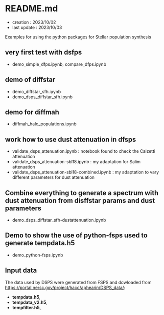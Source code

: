 # README.md

- creation : 2023/10/02
- last update : 2023/10/03


Examples for using the python packages for Stellar population synthesis


## very first test with dsfps

- demo_simple_dfps.ipynb, compare_dfps.ipynb


## demo of diffstar
- demo_diffstar_sfh.ipynb
- demo_dsps_diffstar_sfh.ipynb

## demo for diffmah
- diffmah_halo_populations.ipynb


## work how to use dust attenuation in dfsps

- validate_dsps_attenuation.ipynb : notebook found to check the Calzetti attenuation
- validate_dsps_attenuation-sbl18.ipynb : my adaptation for Salim attenuation
- validate_dsps_attenuation-sbl18-combined.ipynb : my adaptation to vary different parameters for dust attenuation


## Combine everything to generate a spectrum with dust attenuation from disffstar params and dust parameters
- demo_dsps_diffstar_sfh-dustattenuation.ipynb



## Demo to show the use of python-fsps used to generate tempdata.h5
- demo_python-fsps.ipynb


## Input data

The data used by DSPS were generated from FSPS and dowloaded from https://portal.nersc.gov/project/hacc/aphearin/DSPS_data/:
- **tempdata.h5**, 
- **tempdata_v2.h5**, 
- **tempfilter.h5**,